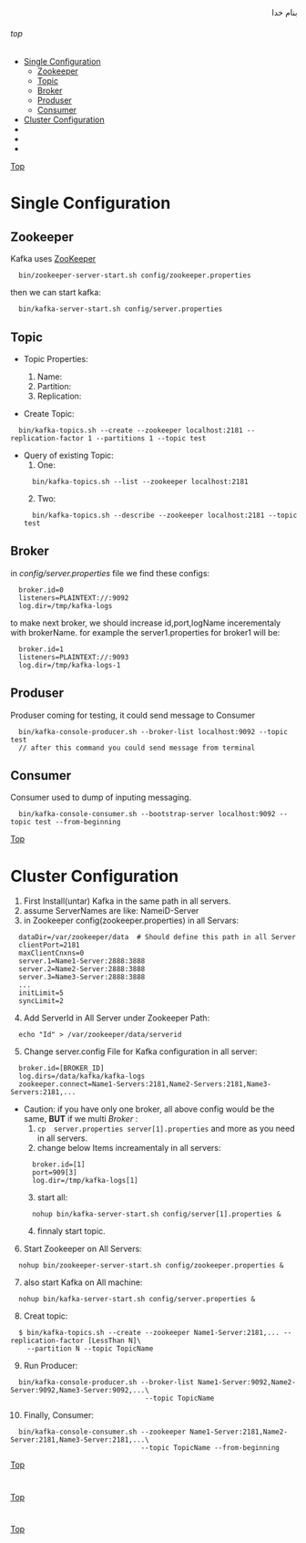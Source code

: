 <div dir="rtl">بنام خدا</div>

###### top

- [Single Configuration](#single-configuration)
  - [Zookeeper](#zookeeper)
  - [Topic](#topic)
  - [Broker](#brker)
  - [Produser](#produser)
  - [Consumer](#consumer)
- [Cluster Configuration](#cluster-cinfiguration)
- [](#)
- [](#)
- [](#)
  
  
  
[Top](#top)

# Single Configuration
## Zookeeper
Kafka uses [ZooKeeper](https://zookeeper.apache.org/)
```vala
  bin/zookeeper-server-start.sh config/zookeeper.properties
```
then we can start kafka:
```vim
  bin/kafka-server-start.sh config/server.properties
```
## Topic
- Topic Properties:
  1. Name:
  2. Partition:
  3. Replication:
  
- Create Topic:
```vim
  bin/kafka-topics.sh --create --zookeeper localhost:2181 --replication-factor 1 --partitions 1 --topic test
```
- Query of existing Topic:
  1. One:
  ```vim
    bin/kafka-topics.sh --list --zookeeper localhost:2181
  ```
  2. Two:
  ```vim
    bin/kafka-topics.sh --describe --zookeeper localhost:2181 --topic test
  ```
  
## Broker
in _config/server.properties_ file we find these configs:
```vim
  broker.id=0
  listeners=PLAINTEXT://:9092
  log.dir=/tmp/kafka-logs
```
to make next broker, we should increase id,port,logName incerementaly with brokerName.
for example the server1.properties for broker1 will be:
```vim
  broker.id=1
  listeners=PLAINTEXT://:9093
  log.dir=/tmp/kafka-logs-1
```

## Produser
Produser coming for testing, it could send message to Consumer
```vim
  bin/kafka-console-producer.sh --broker-list localhost:9092 --topic test
  // after this command you could send message from terminal
```

## Consumer
Consumer used to dump of inputing messaging.
```vim
  bin/kafka-console-consumer.sh --bootstrap-server localhost:9092 --topic test --from-beginning
```

[Top](#top)
# Cluster Configuration
1. First Install(untar) Kafka in the same path in all servers.
2. assume ServerNames are like: NameiD-Server
3. in Zookeeper config(zookeeper.properties) in all Servars:
```vim
  dataDir=/var/zookeeper/data  # Should define this path in all Server
  clientPort=2181
  maxClientCnxns=0
  server.1=Name1-Server:2888:3888
  server.2=Name2-Server:2888:3888
  server.3=Name3-Server:2888:3888
  ...
  initLimit=5
  syncLimit=2
```
4. Add ServerId in All Server under Zookeeper Path:
```vim
  echo "Id" > /var/zookeeper/data/serverid
```
5. Change server.config File for Kafka configuration in all server:
```vim
  broker.id=[BROKER_ID]
  log.dirs=/data/kafka/kafka-logs
  zookeeper.connect=Name1-Servers:2181,Name2-Servers:2181,Name3-Servers:2181,...
```
  - Caution: if you have only one broker, all above config would be the same, **BUT** if we multi _Broker_ :
    1. `cp  server.properties server[1].properties` and more as you need in all servers.
    2. change below Items increamentaly in all servers:
    ```vim
      broker.id=[1]
      port=909[3]
      log.dir=/tmp/kafka-logs[1]
    ```
    3. start all:
    ```vim
      nohup bin/kafka-server-start.sh config/server[1].properties &
    ```
    4. finnaly start topic.
6. Start Zookeeper on All Servers:
```vim
  nohup bin/zookeeper-server-start.sh config/zookeeper.properties &
```
7. also start Kafka on All machine:
```vim
  nohup bin/kafka-server-start.sh config/server.properties &
```
8. Creat topic:
```vim
  $ bin/kafka-topics.sh --create --zookeeper Name1-Server:2181,... --replication-factor [LessThan N]\
    --partition N --topic TopicName
```
9. Run Producer:
```vim
  bin/kafka-console-producer.sh --broker-list Name1-Server:9092,Name2-Server:9092,Name3-Server:9092,...\
                                 --topic TopicName
```
10. Finally, Consumer:
```vim
  bin/kafka-console-consumer.sh --zookeeper Name1-Server:2181,Name2-Server:2181,Name3-Server:2181,...\
                                --topic TopicName --from-beginning
```


[Top](#top)
#

[Top](#top)
#

[Top](#top)
#


